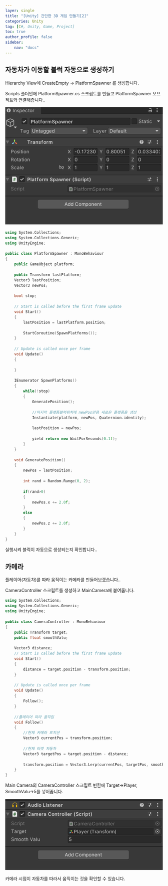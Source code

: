 ```yaml
---
layer: single
title: "[Unity] 간단한 3D 게임 만들기[2]"
categories: Unity
tag: [C#, Unity, Game, Project]
toc: true
author_profile: false
sidebar: 
    nav: "docs"
---
```



## 자동차가 이동할 블럭 자동으로 생성하기


Hierarchy View에 CreateEmpty -> PlatformSpawner 를 생성합니다.

Scripts 폴더안에 PlatformSpawner.cs 스크립트를 만들고 PlatformSpawner 오브젝트와 연결해줍니다..

![image](/images/2023/2023-04-08/capture_1.png)


```c++
using System.Collections;
using System.Collections.Generic;
using UnityEngine;

public class PlatformSpawner : MonoBehaviour
{
    public GameObject platform;

    public Transform lastPlatform;
    Vector3 lastPosition;
    Vector3 newPos;

    bool stop;

    // Start is called before the first frame update
    void Start()
    {
        lastPosition = lastPlatform.position;

        StartCoroutine(SpawnPlatforms());
    }

    // Update is called once per frame
    void Update()
    {
        
    }

    IEnumerator SpawnPlatforms()
    {
        while(!stop)
        {
            GeneratePosition();

            //마지막 플랫폼블럭위치에 newPos만큼 새로운 플랫폼을 생성
            Instantiate(platform, newPos, Quaternion.identity);

            lastPosition = newPos;

            yield return new WaitForSeconds(0.1f);
        }
    }

    void GeneratePosition()
    {
        newPos = lastPosition;

        int rand = Random.Range(0, 2);

        if(rand>0)
        {
            newPos.x += 2.0f;
        }
        else
        {
            newPos.z += 2.0f;
        }
    }
}

```

실행시켜 블럭이 자동으로 생성되는지 확인합니다..




## 카메라

플레이어(자동차)를 따라 움직이는 카메라를 만들어보겠습니다..


CameraController 스크립트를 생성하고 MainCamera에 붙여줍니다.

```c++
using System.Collections;
using System.Collections.Generic;
using UnityEngine;

public class CameraController : MonoBehaviour
{
    public Transform target;
    public float smoothValu;

    Vector3 distance;
    // Start is called before the first frame update
    void Start()
    {
        distance = target.position - transform.position;
    }

    // Update is called once per frame
    void Update()
    {
        Follow();
    }

    //플레이어 따라 움직임
    void Follow()
    {
        //현재 카메라 포지션
        Vector3 currentPos = transform.position;

        //현재 타겟 자동차
        Vector3 targetPos = target.position - distance;

        transform.position = Vector3.Lerp(currentPos, targetPos, smoothValu * Time.deltaTime);
    }
}

```


Main Camera의 CameraController 스크립트 빈칸에 Target->Player, SmoothValu->5를 넣어줍니다.



![image](/images/2023/2023-04-08/capture_2.png)


카메라 시점이 자동차를 따라서 움직이는 것을 확인할 수 있습니다.